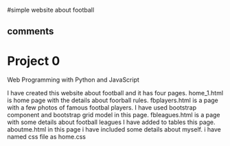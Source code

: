 #simple website about football 

## comments
# Project 0
Web Programming with Python and JavaScript

I have created this website about football and it has four pages.
home_1.html is home page with the details about foorball rules.
fbplayers.html is a page with a few photos of famous footbal players. 
I have used bootstrap component and bootstrap grid model in this page.
fbleagues.html is a page with some details about football leagues
I have added to tables this page.
aboutme.html in this page i have included some details about myself.
i have named css file as home.css  
